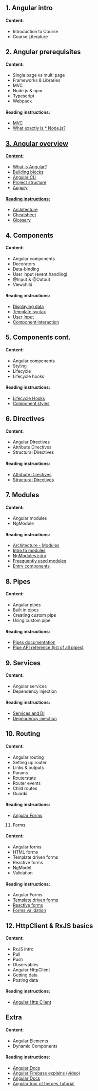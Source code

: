 ## 1. Angular intro

#### Content:
* Introduction to Course
* Course Literature

## 2. Angular prerequisites

#### Content:
* Single page vs multi page
* Frameworks & Libraries
* MVC
* Node.js & npm
* Typescript
* Webpack

#### Reading instructions:
* <a href="https://www.tutorialsteacher.com/mvc/mvc-architecture" target="_blank">MVC</a>
* <a href="https://www.freecodecamp.org/news/what-exactly-is-node-js-ae36e97449f5/" target="_blank">What exactly is * Node.js?

## 3. Angular overview

#### Content:
* What is Angular?
* Building blocks
* Angular CLI
* Project structure
* Augury

#### Reading instructions:
* <a href="https://angular.io/guide/architecture" target="_blank">Architecture</a>
* <a href="https://angular.io/guide/cheatsheet" target="_blank">Cheatsheet</a>
* <a href="https://angular.io/guide/glossary" target="_blank">Glossary</a>

## 4. Components

#### Content:
* Angular components
* Decorators
* Data-binding
* User input (event handling)
* @Input & @Output
* Viewchild

#### Reading instructions:
* <a href="https://angular.io/guide/displaying-data" target="_blank">Displaying data</a>
* <a href="https://angular.io/guide/template-syntax" target="_blank">Template syntax</a>
* <a href="https://angular.io/guide/user-input" target="_blank">User Input</a>
* <a href="https://angular.io/guide/component-interaction" target="_blank">Component interaction</a>

## 5. Components cont.

#### Content:
* Angular components
* Styling
* Lifecycle
* Lifecycle hooks

#### Reading instructions:
* <a href="https://angular.io/guide/lifecycle-hooks" target="blank">Lifecycle Hooks</a>
* <a href="https://angular.io/guide/component-styles" target="_blank">Component styles</a>

## 6. Directives

#### Content:
* Angular Directives
* Attribute Directives
* Structural Directives

#### Reading instructions:
* <a href="https://angular.io/guide/attribute-directives" target="_blank">Attribute Directives</a>
* <a href="https://angular.io/guide/structural-directives" target="_blank">Structural Directives</a>

## 7. Modules

#### Content:
* Angular modules
* NgModule

#### Reading instructions:
* <a href="https://angular.io/guide/architecture">Architecture - Modules</a>
* <a href="https://angular.io/guide/architecture-modules">Intro to modules</a>
* <a href="https://angular.io/guide/ngmodules">NgModules intro</a>
* <a href="https://angular.io/guide/frequent-ngmodules">Freaquently used modules</a>
* <a href="https://angular.io/guide/entry-components">Entry components</a>

## 8. Pipes

#### Content:
* Angular pipes
* Built in pipes
* Creating custom pipe
* Using custom pipe

#### Reading instructions:
* <a href="https://angular.io/guide/pipes" target="_blank">Pipes documentation</a>
* <a href="https://angular.io/api?type=pipe" target="_blank">Pipe API reference (list of all pipes)</a>

## 9. Services

#### Content:
* Angular services
* Dependency injection

#### Reading instructions:
* <a href="https://angular.io/guide/architecture-services" target="_blank">Services and DI</a>
* <a href="https://angular.io/guide/dependency-injection" target="_blank">Dependency injection</a>

## 10. Routing

#### Content:
* Angular routing
* Setting up router
* Links & outputs
* Params
* Routerstate
* Router events
* Child routes
* Guards

#### Reading instructions:
* <a href="https://angular.io/guide/router" target="_blank">Angular Forms</a>

11. Forms

#### Content:
* Angular forms
* HTML forms
* Template driven forms
* Reactive forms
* NgModel
* Validation

#### Reading instructions:
* <a href="https://angular.io/guide/forms-overview" target="_blank"></a>Angular Forms
* <a href="https://angular.io/guide/forms" target="_blank">Template driven forms</a>
* <a href="https://angular.io/guide/reactive-forms" target="_blank">Reactive forms</a>
* <a href="https://angular.io/guide/form-validation" target="_blank">Forms validation</a>

## 12. HttpClient & RxJS basics

#### Content:
* RxJS intro
* Pull
* Push
* Observables
* Angular HttpClient
* Getting data
* Posting data

#### Reading instructions:
* <a href="https://angular.io/guide/http" target="_blank">Angular Http Client</a>

## Extra

#### Content:
* Angular Elements
* Dynamic Components

#### Reading instructions:
* <a href="https://angular.io/guide/elements" target="_blank">Angular Docs</a>
* <a href="https://www.youtube.com/watch?v=4u9_kdkvTsc" target="_blank">Angular Firebase explains (video)</a>
* <a href="https://angular.io/guide/dynamic-component-loader" target="_blank">Angular Docs</a>
* <a href="https://angular.io/tutorial" target="_blank">Angular tour of heroes Tutorial</a>